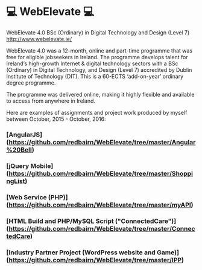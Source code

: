 # :computer: WebElevate :computer:
WebElevate 4.0 BSc (Ordinary) in Digital Technology and Design (Level 7) http://www.webelevate.ie/

WebElevate 4.0 was a 12-month,  online and part-time programme that was free for eligible jobseekers in Ireland.  The programme develops talent for Ireland’s high-growth Internet & digital technology sectors with a BSc (Ordinary) in Digital Technology, and Design  (Level 7) accredited by Dublin Institute of Technology (DIT). This is a 60-ECTS ‘add-on-year’ ordinary degree programme.

The programme was delivered online, making it highly flexible and available to access from anywhere in Ireland.

Here are examples of assignments and project work produced by myself between October, 2015 - October, 2016:

### [AngularJS] (https://github.com/redbairn/WebElevate/tree/master/Angular%20Bell)
### [jQuery Mobile] (https://github.com/redbairn/WebElevate/tree/master/ShoppingList)
### [Web Service (PHP)] (https://github.com/redbairn/WebElevate/tree/master/myAPI)
### [HTML Build and PHP/MySQL Script ("ConnectedCare")] (https://github.com/redbairn/WebElevate/tree/master/ConnectedCare)
### [Industry Partner Project (WordPress website and Game)] (https://github.com/redbairn/WebElevate/tree/master/IPP)

